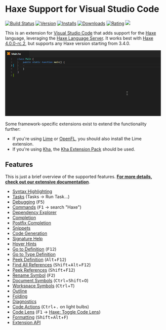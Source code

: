 # Haxe Support for Visual Studio Code

[![Build Status](https://travis-ci.org/vshaxe/vshaxe.svg?branch=master)](https://travis-ci.org/vshaxe/vshaxe) [![Version](https://vsmarketplacebadge.apphb.com/version-short/nadako.vshaxe.svg)](https://marketplace.visualstudio.com/items?itemName=nadako.vshaxe) [![Installs](https://vsmarketplacebadge.apphb.com/installs-short/nadako.vshaxe.svg)](https://marketplace.visualstudio.com/items?itemName=nadako.vshaxe) [![Downloads](https://vsmarketplacebadge.apphb.com/downloads-short/nadako.vshaxe.svg)](https://marketplace.visualstudio.com/items?itemName=nadako.vshaxe) [![Rating](https://vsmarketplacebadge.apphb.com/rating-short/nadako.vshaxe.svg)](https://marketplace.visualstudio.com/items?itemName=nadako.vshaxe) [![](https://img.shields.io/discord/162395145352904705.svg?logo=discord)](https://discordapp.com/invite/0uEuWH3spjck73Lo)

This is an extension for [Visual Studio Code](https://code.visualstudio.com) that adds support for the [Haxe](http://haxe.org/) language,
leveraging the [Haxe Language Server](https://github.com/vshaxe/haxe-language-server). It works best with [Haxe 4.0.0-rc.2](https://haxe.org/download/version/4.0.0-rc.2/), but supports any Haxe version starting from 3.4.0.

![demo](images/demo2.gif)

Some framework-specific extensions exist to extend the functionality further:

- If you're using [Lime](http://lime.software/) or [OpenFL](http://www.openfl.org/), you should also install the Lime extension.
- If you're using [Kha](http://kha.tech/), the [Kha Extension Pack](https://marketplace.visualstudio.com/items?itemName=kodetech.kha-extension-pack) should be used.

## Features

This is just a brief overview of the supported features. [**For more details, check out our extensive documentation**](https://github.com/vshaxe/vshaxe/wiki).

- [Syntax Highlighting](https://github.com/vshaxe/haxe-TmLanguage)
- [Tasks](https://github.com/vshaxe/vshaxe/wiki/Tasks) (Tasks -> Run Task...)
- [Debugging](https://github.com/vshaxe/vshaxe/wiki/Debugging) (<kbd>F5</kbd>)
- [Commands](https://github.com/vshaxe/vshaxe/wiki/Commands) (<kbd>F1</kbd> -> search "Haxe")
- [Dependency Explorer](https://github.com/vshaxe/vshaxe/wiki/Dependency-Explorer)
- [Completion](https://github.com/vshaxe/vshaxe/wiki/Completion)
- [Postfix Completion](https://github.com/vshaxe/vshaxe/wiki/Postfix-Completion)
- [Snippets](https://github.com/vshaxe/vshaxe/wiki/Snippets)
- [Code Generation](https://github.com/vshaxe/vshaxe/wiki/Code-Generation)
- [Signature Help](https://github.com/vshaxe/vshaxe/wiki/Signature-Help)
- [Hover Hints](https://github.com/vshaxe/vshaxe/wiki/Hover-Hints)
- [Go to Definition](https://github.com/vshaxe/vshaxe/wiki/Go-to-Definition) (<kbd>F12</kbd>)
- [Go to Type Definition](https://github.com/vshaxe/vshaxe/wiki/Go-to-Type-Definition)
- [Peek Definition](https://github.com/vshaxe/vshaxe/wiki/Peek-Definition) (<kbd>Alt</kbd>+<kbd>F12</kbd>)
- [Find All References](https://github.com/vshaxe/vshaxe/wiki/Find-All-References) (<kbd>Shift</kbd>+<kbd>Alt</kbd>+<kbd>F12</kbd>)
- [Peek References](https://github.com/vshaxe/vshaxe/wiki/Find-All-References) (<kbd>Shift</kbd>+<kbd>F12</kbd>)
- [Rename Symbol](https://github.com/vshaxe/vshaxe/wiki/Rename-Symbol) (<kbd>F2</kbd>)
- [Document Symbols](https://github.com/vshaxe/vshaxe/wiki/Document-Symbols) (<kbd>Ctrl</kbd>+<kbd>Shift</kbd>+<kbd>O</kbd>)
- [Workspace Symbols](https://github.com/vshaxe/vshaxe/wiki/Workspace-Symbols) (<kbd>Ctrl</kbd>+<kbd>T</kbd>)
- [Outline](https://github.com/vshaxe/vshaxe/wiki/Outline)
- [Folding](https://github.com/vshaxe/vshaxe/wiki/Folding)
- [Diagnostics](https://github.com/vshaxe/vshaxe/wiki/Diagnostics)
- [Code Actions](https://github.com/vshaxe/vshaxe/wiki/Code-Actions) (<kbd>Ctrl</kbd>+<kbd>.</kbd> on light bulbs)
- [Code Lens](https://github.com/vshaxe/vshaxe/wiki/Code-Lens) (<kbd>F1</kbd> -> [Haxe: Toggle Code Lens](https://github.com/vshaxe/vshaxe/wiki/Commands#haxe-toggle-code-lens))
- [Formatting](https://github.com/vshaxe/vshaxe/wiki/Formatting) (<kbd>Shift</kbd>+<kbd>Alt</kbd>+<kbd>F</kbd>)
- [Extension API](https://github.com/vshaxe/vshaxe/wiki/Extension-API)

